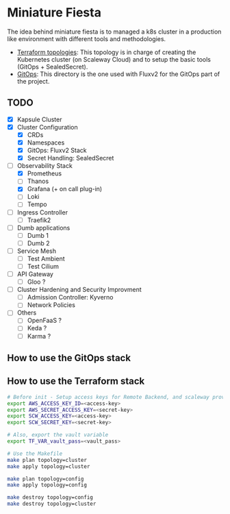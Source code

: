 # Miniature Fiesta

The idea behind miniature fiesta is to managed a k8s cluster in a production like environment with different tools and methodologies.

* [Terraform topologies](./terraform/): This topology is in charge of creating the Kubernetes cluster (on Scaleway Cloud) and to setup the basic tools (GitOps + SealedSecret).
* [GitOps](./config/): This directory is the one used with Fluxv2 for the GitOps part of the project.

## TODO

- [X] Kapsule Cluster
- [X] Cluster Configuration
  - [X] CRDs
  - [X] Namespaces
  - [X] GitOps: Fluxv2 Stack
  - [X] Secret Handling: SealedSecret
- [ ] Observability Stack
  - [X] Prometheus
  - [ ] Thanos
  - [X] Grafana (+ on call plug-in)
  - [ ] Loki
  - [ ] Tempo
- [ ] Ingress Controller
  - [ ] Traefik2
- [ ] Dumb applications
  - [ ] Dumb 1
  - [ ] Dumb 2
- [ ] Service Mesh
  - [ ] Test Ambient
  - [ ] Test Cilium
- [ ] API Gateway
  - [ ] Gloo ?
- [ ] Cluster Hardening and Security Improvment
  - [ ] Admission Controller: Kyverno
  - [ ] Network Policies
- [ ] Others
  - [ ] OpenFaaS ?
  - [ ] Keda ?
  - [ ] Karma ?

## How to use the GitOps stack

## How to use the Terraform stack

```sh
# Before init - Setup access keys for Remote Backend, and scaleway provider authentication
export AWS_ACCESS_KEY_ID=<access-key>
export AWS_SECRET_ACCESS_KEY=<secret-key>
export SCW_ACCESS_KEY=<access-key>
export SCW_SECRET_KEY=<secret-key>

# Also, export the vault variable
export TF_VAR_vault_pass=<vault_pass>

# Use the Makefile
make plan topology=cluster
make apply topology=cluster

make plan topology=config
make apply topology=config

make destroy topology=config
make destroy topology=cluster
```
